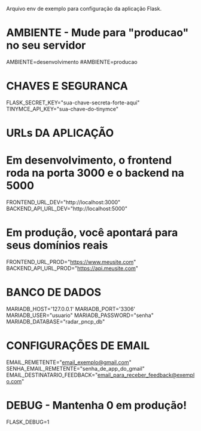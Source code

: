 Arquivo env de exemplo para configuração da aplicação Flask.

# AMBIENTE - Mude para "producao" no seu servidor
AMBIENTE=desenvolvimento
#AMBIENTE=producao

# CHAVES E SEGURANCA
FLASK_SECRET_KEY="sua-chave-secreta-forte-aqui"
TINYMCE_API_KEY="sua-chave-do-tinymce"

# URLs DA APLICAÇÃO
# Em desenvolvimento, o frontend roda na porta 3000 e o backend na 5000
FRONTEND_URL_DEV="http://localhost:3000"
BACKEND_API_URL_DEV="http://localhost:5000"

# Em produção, você apontará para seus domínios reais
FRONTEND_URL_PROD="https://www.meusite.com"
BACKEND_API_URL_PROD="https://api.meusite.com"

# BANCO DE DADOS
MARIADB_HOST='127.0.0.1'
MARIADB_PORT='3306'
MARIADB_USER="usuario"
MARIADB_PASSWORD="senha"
MARIADB_DATABASE="radar_pncp_db"

# CONFIGURAÇÕES DE EMAIL
EMAIL_REMETENTE="email_exemplo@gmail.com"
SENHA_EMAIL_REMETENTE="senha_de_app_do_gmail"
EMAIL_DESTINATARIO_FEEDBACK="email_para_receber_feedback@exemplo.com"

# DEBUG - Mantenha 0 em produção!
FLASK_DEBUG=1